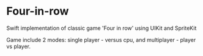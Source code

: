 # Four-in-row

Swift implementation of classic game 'Four in row' using UIKit and SpriteKit

Game include 2 modes: single player - versus cpu, and multiplayer - player vs player.
